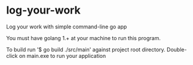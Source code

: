 # log-your-work
Log your work with simple command-line go app

You must have golang 1.+ at your machine to run this program.

To build run '$ go build ./src/main' against project root directory.
Double-click on main.exe to run your application
